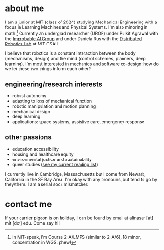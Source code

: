 <link rel="shortcut icon" type="image/x-icon" href="favicon.ico">

# about me

I am a junior at MIT (class of 2024) studying Mechanical Engineering with a focus in Learning Machines and Physical Systems. I'm also minoring in math.[^1] Currently an undergrad researcher (UROP) under Pulkit Agrawal with the [Improbable AI Group](https://people.csail.mit.edu/pulkitag/) and under Daniela Rus with the [Distributed Robotics Lab](https://www.csail.mit.edu/research/distributed-robotics-laboratory) at MIT CSAIL.

I believe that robotics is a constant interaction between the body (mechanisms, design) and the mind (control schemes, planners, deep learning). I'm most interested in mechanics and software co-design: how do we let these two things inform each other?

[^1]: in MIT-speak, i'm Course 2-A/LMPS (similar to 2-A/6), 18 minor, concentration in WGS. phew!

## engineering/research interests
- robust autonomy
- adapting to loss of mechanical function
- robotic manipulation and motion planning
- mechanical design
- deep learning
- applications: space systems, assistive care, emergency response

## other passions
- education accessibility
- housing and healthcare equity
- environmental justice and sustainability
- queer studies ([see my current reading list](https://bpl.bibliocommons.com/list/share/1900259209_alinasarmiento/1900265989_queer_literature))

I currently live in Cambridge, Massachusetts but I come from Newark, California in the SF Bay Area. I'm okay with any pronouns, but tend to go by they/them. I am a serial sock mismatcher.


# contact me
If your carrier pigeon is on holiday, I can be found by email at alinasar [at] mit [dot] edu. Come say hi!
